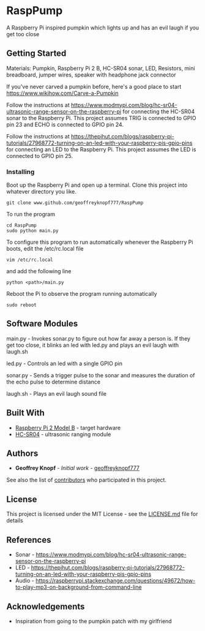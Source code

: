 # RaspPump
A Raspberry Pi inspired pumpkin which lights up and has an evil laugh if you get too close

## Getting Started

Materials: Pumpkin, Raspberry Pi 2 B, HC-SR04 sonar, LED, Resistors, mini breadboard, jumper wires, speaker with headphone jack connector

If you've never carved a pumpkin before, here's a good place to start https://www.wikihow.com/Carve-a-Pumpkin

Follow the instructions at https://www.modmypi.com/blog/hc-sr04-ultrasonic-range-sensor-on-the-raspberry-pi for connecting the HC-SR04 sonar to the Raspberry Pi. This project assumes TRIG is connected to GPIO pin 23 and ECHO is connected to GPIO pin 24.

Follow the instructions at https://thepihut.com/blogs/raspberry-pi-tutorials/27968772-turning-on-an-led-with-your-raspberry-pis-gpio-pins for connecting an LED to the Raspberry Pi. This project assumes the LED is connected to GPIO pin 25. 

### Installing

Boot up the Raspberry Pi and open up a terminal. Clone this project into whatever directory you like.

```
git clone www.github.com/geoffreyknopf777/RaspPump
```

To run the program

```
cd RaspPump
sudo python main.py
```

To configure this program to run automatically whenever the Raspberry Pi boots, edit the /etc/rc.local file

```
vim /etc/rc.local
```

and add the following line

```
python <path>/main.py
```

Reboot the Pi to observe the program running automatically

```
sudo reboot
```

## Software Modules
main.py - Invokes sonar.py to figure out how far away a person is. If they get too close, it blinks an led with led.py and plays an evil 
laugh with laugh.sh

led.py - Controls an led with a single GPIO pin

sonar.py - Sends a trigger pulse to the sonar and measures the duration of the echo pulse to determine distance

laugh.sh - Plays an evil laugh sound file

## Built With

* [Raspberry Pi 2 Model B](https://www.raspberrypi.org/products/raspberry-pi-2-model-b/) - target hardware
* [HC-SR04](http://www.micropik.com/PDF/HCSR04.pdf) - ultrasonic ranging module

## Authors

* **Geoffrey Knopf** - *Initial work* - [geoffreyknopf777](https://github.com/geoffreyknopf777)

See also the list of [contributors](https://github.com/your/project/contributors) who participated in this project.

## License

This project is licensed under the MIT License - see the [LICENSE.md](LICENSE.md) file for details

## References

* Sonar - https://www.modmypi.com/blog/hc-sr04-ultrasonic-range-sensor-on-the-raspberry-pi
* LED - https://thepihut.com/blogs/raspberry-pi-tutorials/27968772-turning-on-an-led-with-your-raspberry-pis-gpio-pins
* Audio - https://raspberrypi.stackexchange.com/questions/49672/how-to-play-mp3-on-background-from-command-line

## Acknowledgements

* Inspiration from going to the pumpkin patch with my girlfriend

